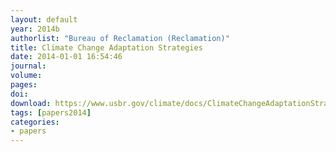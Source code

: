 ```yaml
---
layout: default
year: 2014b
authorlist: "Bureau of Reclamation (Reclamation)"
title: Climate Change Adaptation Strategies 
date: 2014-01-01 16:54:46
journal:
volume: 
pages:
doi: 
download: https://www.usbr.gov/climate/docs/ClimateChangeAdaptationStrategy.pdf
tags: [papers2014]
categories:
- papers
---
```


